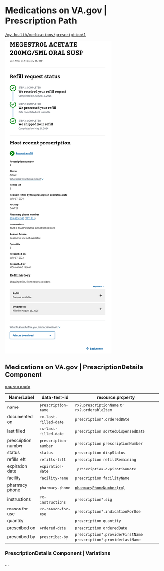 # Medications on VA.gov | Prescription Path

[`/my-health/medications/prescription/1`](https://staging.va.gov/my-health/medications/prescription/1)

![Prescription view](images/web-prescription-details.png)

## Medications on VA.gov | PrescriptionDetails Component

[source code](https://github.com/department-of-veterans-affairs/vets-website/blob/main/src/applications/mhv-medications/containers/PrescriptionDetails.jsx)

| Name/Label | data-test-id | resource.property |
| ---------- | ------------ | ----------------- |
| name | `prescription-name` | `rx?.prescriptionName` or `rx?.orderableItem` |
| documented on | `rx-last-filled-date` | `prescription?.orderedDate` |
| last filled | `rx-last-filled-date` | `prescription.sortedDispensedDate` |
| prescription number | `prescription-number` | `prescription.prescriptionNumber` |
| status | `status` | `prescription.dispStatus` |
| refills left | `refills-left` | `prescription.refillRemaining` |
| expiration date | `expiration-date` | ` prescription.expirationDate` |
| facility | `facility-name` | `prescription.facilityName` |
| pharmacy phone | `pharmacy-phone` | [`pharmacyPhoneNumber(rx)`](https://github.com/department-of-veterans-affairs/vets-website/blob/main/src/applications/mhv-medications/util/helpers/pharmacyPhoneNumber.js) |
| instructions | `rx-instructions` | `prescription?.sig` |
| reason for use | `rx-reason-for-use` | `prescription?.indicationForUse` |
| quantity | | `prescription.quantity` |
| prescribed on | `ordered-date` | `prescription.orderedDate` |
| prescribed by | `prescribed-by` | `prescription?.providerFirstName` `prescription?.providerLastName` |

### PrescriptionDetails Component | Variations

...
